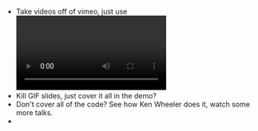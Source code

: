 * Take videos off of vimeo, just use <video>
* Kill GIF slides, just cover it all in the demo?
* Don't cover all of the code? See how Ken Wheeler does it, watch some more talks.
*
